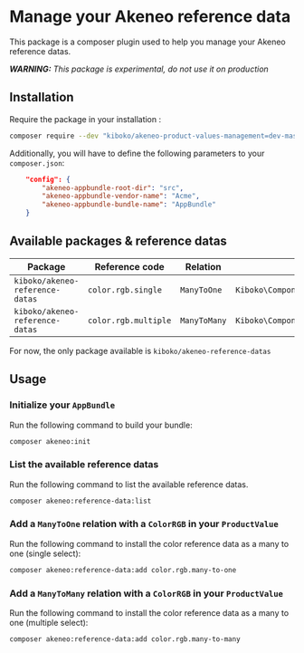 Manage your Akeneo reference data
=====

This package is a composer plugin used to help you manage your Akeneo reference datas.

*__WARNING:__ This package is experimental, do not use it on production*

## Installation

Require the package in your installation :

```bash
composer require --dev "kiboko/akeneo-product-values-management=dev-master"
```

Additionally, you will have to define the following parameters to your `composer.json`:

```json
    "config": {
        "akeneo-appbundle-root-dir": "src",
        "akeneo-appbundle-vendor-name": "Acme",
        "akeneo-appbundle-bundle-name": "AppBundle"
    }
```

## Available packages & reference datas

| Package                         | Reference code       | Relation     | Type                                                         |
|---------------------------------|----------------------|--------------|-------------------------------------------------------------|
| `kiboko/akeneo-reference-datas` | `color.rgb.single`   | `ManyToOne`  | `Kiboko\Component\AkeneoProductValuesPackage\Model\ColorRGB` |
| `kiboko/akeneo-reference-datas` | `color.rgb.multiple` | `ManyToMany` | `Kiboko\Component\AkeneoProductValuesPackage\Model\ColorRGB` |

For now, the only package available is `kiboko/akeneo-reference-datas`

## Usage

### Initialize your `AppBundle`

Run the following command to build your bundle:

```bash
composer akeneo:init
```

### List the available reference datas

Run the following command to list the available reference datas.

```bash
composer akeneo:reference-data:list
```

### Add a `ManyToOne` relation with a `ColorRGB` in your `ProductValue`

Run the following command to install the color reference data as a many to one (single select):

```bash
composer akeneo:reference-data:add color.rgb.many-to-one
```

### Add a `ManyToMany` relation with a `ColorRGB` in your `ProductValue`

Run the following command to install the color reference data as a many to one (multiple select):

```bash
composer akeneo:reference-data:add color.rgb.many-to-many
```
